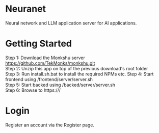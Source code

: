 # Neuranet
Neural network and LLM application server for AI applications.

Getting Started
===============
Step 1: Download the Monkshu server https://github.com/TekMonks/monkshu.git  
Step 2: Unzip this app on top of the previous download's root folder  
Step 3: Run install.sh.bat to install the required NPMs etc.
Step 4: Start frontend using <monkshu>/frontend/server/server.sh  
Step 5: Start backed using <monkshu>/backed/server/server.sh  
Step 6: Browse to https://<your IP>/ 

Login
=====
Register an account via the Register page.
